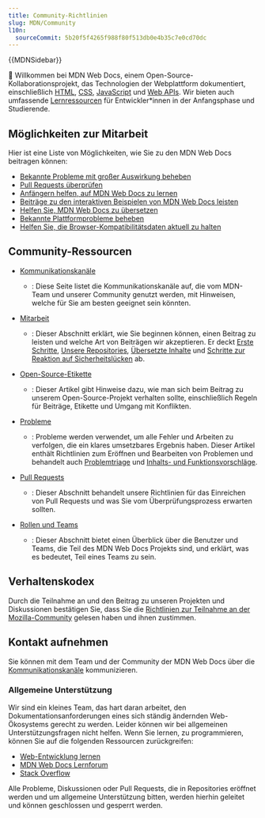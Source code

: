 ```yaml
---
title: Community-Richtlinien
slug: MDN/Community
l10n:
  sourceCommit: 5b20f5f4265f988f80f513db0e4b35c7e0cd70dc
---
```


{{MDNSidebar}}

👋 Willkommen bei MDN Web Docs, einem Open-Source-Kollaborationsprojekt, das Technologien der Webplattform dokumentiert, einschließlich [HTML](/de/docs/Web/HTML), [CSS](/de/docs/Web/CSS), [JavaScript](/de/docs/Web/JavaScript) und [Web APIs](/de/docs/Web/API). Wir bieten auch umfassende [Lernressourcen](/de/docs/Learn_web_development) für Entwickler\*innen in der Anfangsphase und Studierende.

## Möglichkeiten zur Mitarbeit

Hier ist eine Liste von Möglichkeiten, wie Sie zu den MDN Web Docs beitragen können:

- [Bekannte Probleme mit großer Auswirkung beheben](https://github.com/orgs/mdn/projects/25/views/1)
- [Pull Requests überprüfen](/de/docs/MDN/Community/Pull_requests)
- [Anfängern helfen, auf MDN Web Docs zu lernen](/de/docs/MDN/Community/Learn_forum)
- [Beiträge zu den interaktiven Beispielen von MDN Web Docs leisten](https://github.com/mdn/interactive-examples/blob/main/CONTRIBUTING.md)
- [Helfen Sie, MDN Web Docs zu übersetzen](/de/docs/MDN/Community/Contributing/Translated_content)
- [Bekannte Plattformprobleme beheben](https://github.com/mdn/yari/issues)
- [Helfen Sie, die Browser-Kompatibilitätsdaten aktuell zu halten](https://github.com/mdn/browser-compat-data)

## Community-Ressourcen

- [Kommunikationskanäle](/de/docs/MDN/Community/Communication_channels)

  - : Diese Seite listet die Kommunikationskanäle auf, die vom MDN-Team und unserer Community genutzt werden, mit Hinweisen, welche für Sie am besten geeignet sein könnten.

- [Mitarbeit](/de/docs/MDN/Community/Contributing)

  - : Dieser Abschnitt erklärt, wie Sie beginnen können, einen Beitrag zu leisten und welche Art von Beiträgen wir akzeptieren.
    Er deckt [Erste Schritte](/de/docs/MDN/Community/Contributing/Getting_started), [Unsere Repositories](/de/docs/MDN/Community/Contributing/Our_repositories), [Übersetzte Inhalte](/de/docs/MDN/Community/Contributing/Translated_content) und [Schritte zur Reaktion auf Sicherheitslücken](/de/docs/MDN/Community/Contributing/Security_vulnerability_response) ab.

- [Open-Source-Etikette](/de/docs/MDN/Community/Open_source_etiquette)

  - : Dieser Artikel gibt Hinweise dazu, wie man sich beim Beitrag zu unserem Open-Source-Projekt verhalten sollte, einschließlich Regeln für Beiträge, Etikette und Umgang mit Konflikten.

- [Probleme](/de/docs/MDN/Community/Issues)

  - : Probleme werden verwendet, um alle Fehler und Arbeiten zu verfolgen, die ein klares umsetzbares Ergebnis haben.
    Dieser Artikel enthält Richtlinien zum Eröffnen und Bearbeiten von Problemen und behandelt auch [Problemtriage](/de/docs/MDN/Community/Issues) und [Inhalts- und Funktionsvorschläge](/de/docs/MDN/Community/Issues/Content_suggestions_feature_proposals).

- [Pull Requests](/de/docs/MDN/Community/Pull_requests)

  - : Dieser Abschnitt behandelt unsere Richtlinien für das Einreichen von Pull Requests und was Sie vom Überprüfungsprozess erwarten sollten.

- [Rollen und Teams](/de/docs/MDN/Community/Roles_teams)

  - : Dieser Abschnitt bietet einen Überblick über die Benutzer und Teams, die Teil des MDN Web Docs Projekts sind, und erklärt, was es bedeutet, Teil eines Teams zu sein.

## Verhaltenskodex

Durch die Teilnahme an und den Beitrag zu unseren Projekten und Diskussionen bestätigen Sie, dass Sie die [Richtlinien zur Teilnahme an der Mozilla-Community](https://github.com/mdn/mdn-community/blob/main/CODE_OF_CONDUCT.md) gelesen haben und ihnen zustimmen.

## Kontakt aufnehmen

Sie können mit dem Team und der Community der MDN Web Docs über die [Kommunikationskanäle](/de/docs/MDN/Community/Communication_channels) kommunizieren.

### Allgemeine Unterstützung

Wir sind ein kleines Team, das hart daran arbeitet, den Dokumentationsanforderungen eines sich ständig ändernden Web-Ökosystems gerecht zu werden.
Leider können wir bei allgemeinen Unterstützungsfragen nicht helfen.
Wenn Sie lernen, zu programmieren, können Sie auf die folgenden Ressourcen zurückgreifen:

- [Web-Entwicklung lernen](/de/docs/Learn_web_development)
- [MDN Web Docs Lernforum](https://discourse.mozilla.org/c/mdn/learn/250)
- [Stack Overflow](https://stackoverflow.com/questions/)

Alle Probleme, Diskussionen oder Pull Requests, die in Repositories eröffnet werden und um allgemeine Unterstützung bitten, werden hierhin geleitet und können geschlossen und gesperrt werden.
